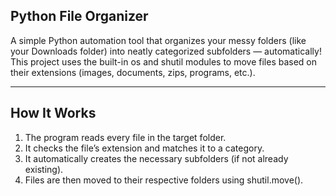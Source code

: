 ## Python File Organizer

A simple Python automation tool that organizes your messy folders (like your Downloads folder) into neatly categorized subfolders — automatically! <br>
This project uses the built-in os and shutil modules to move files based on their extensions (images, documents, zips, programs, etc.).

---

## How It Works

1. The program reads every file in the target folder. <br>
2. It checks the file’s extension and matches it to a category. <br>
3. It automatically creates the necessary subfolders (if not already existing). <br>
4. Files are then moved to their respective folders using shutil.move(). <br>
